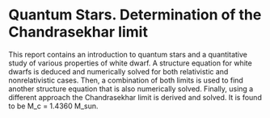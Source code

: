 # Quantum Stars. Determination of the Chandrasekhar limit
This report contains an introduction to quantum stars and a quantitative study of various
properties of white dwarf. A structure equation for white dwarfs is deduced and numerically
solved for both relativistic and nonrelativistic cases. Then, a combination of both limits is used to
find another structure equation that is also numerically solved. Finally, using a different approach
the Chandrasekhar limit is derived and solved. It is found to be M_c = 1.4360 M_sun.
